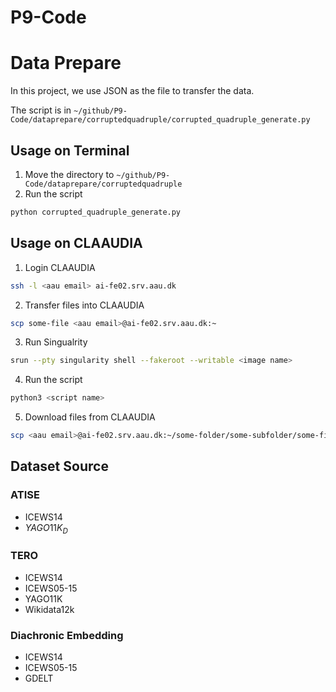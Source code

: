 # P9-Code



# Data Prepare
In this project, we use JSON as the file to transfer the data. 

The script is in `~/github/P9-Code/dataprepare/corruptedquadruple/corrupted_quadruple_generate.py`

## Usage on Terminal
1. Move the directory to `~/github/P9-Code/dataprepare/corruptedquadruple`
2. Run the script
```bash
python corrupted_quadruple_generate.py
```

## Usage on CLAAUDIA
1. Login CLAAUDIA
```bash
ssh -l <aau email> ai-fe02.srv.aau.dk
```
2. Transfer files into CLAAUDIA
```bash
scp some-file <aau email>@ai-fe02.srv.aau.dk:~
```
3. Run Singualrity
```bash
srun --pty singularity shell --fakeroot --writable <image name>
```
4. Run the script
```bash
python3 <script name>
```
5. Download files from CLAAUDIA
```bash
scp <aau email>@ai-fe02.srv.aau.dk:~/some-folder/some-subfolder/some-file .
```

## Dataset Source

### ATISE
- ICEWS14
- $YAGO11K_{D}$

### TERO
- ICEWS14
- ICEWS05-15
- YAGO11K
- Wikidata12k

### Diachronic Embedding
- ICEWS14
- ICEWS05-15
- GDELT
